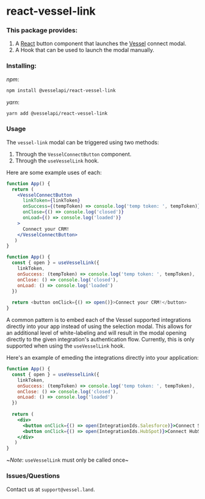 # react-vessel-link

### This package provides:

1. A [React](https://reactjs.org/) button component that launches the [Vessel](https://vessel.land) connect modal.
2. A Hook that can be used to launch the modal manually.

### Installing:

_npm_:

```bash
npm install @vesselapi/react-vessel-link
```

_yarn_:

```bash
yarn add @vesselapi/react-vessel-link
```

### Usage
The `vessel-link` modal can be triggered using two methods:
1. Through the `VesselConnectButton` component.
2. Through the `useVesselLink` hook.

Here are some example uses of each:
```jsx
function App() {
  return (
    <VesselConnectButton
      linkToken={linkToken}
      onSuccess={(tempToken) => console.log('temp token: ', tempToken)}
      onClose={() => console.log('closed')}
      onLoad={() => console.log('loaded')}
    >
      Connect your CRM!
    </VesselConnectButton>
   )
}
```
```js
function App() {
  const { open } = useVesselLink({ 
    linkToken, 
    onSuccess: (tempToken) => console.log('temp token: ', tempToken),
    onClose: () => console.log('closed'),
    onLoad: () => console.log('loaded')
  })
  
  return <button onClick={() => open()}>Connect your CRM!</button>
}
```

A common pattern is to embed each of the Vessel supported integrations directly into your app instead of using the selection modal. This allows for an additional level of white-labeling and will result in the modal opening directly to the given integration's authentication flow. Currently, this is only supported when using the `useVesselLink` hook.

Here's an example of emeding the integrations directly into your application:
```jsx
function App() {
  const { open } = useVesselLink({ 
    linkToken, 
    onSuccess: (tempToken) => console.log('temp token: ', tempToken),
    onClose: () => console.log('closed'),
    onLoad: () => console.log('loaded')
  })
  
  return (
    <div>
      <button onClick={() => open(IntegrationIds.Salesforce)}>Connect Salesforce</button>
      <button onClick={() => open(IntegrationIds.HubSpot)}>Connect HubSpot</button>
    </div>
   )
}
```
~*Note*: `useVesselLink` must only be called once~

### Issues/Questions
Contact us at `support@vessel.land`.
